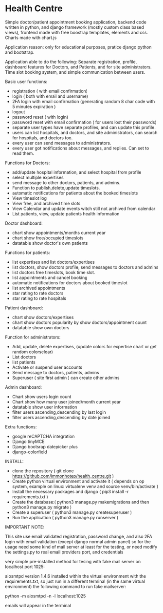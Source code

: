 # Health Centre

Simple doctor/patient appointment booking application, backend code written in python, and django framework (mostly custom class based views), frontend made with free boostrap templates, elements and css. Charts made with chart.js

Application reason: only for educational purposes, pratice django python and bootstrap. 

Application able to do the following:
Separate registration, profile, dashboard features for Doctors, and Patients, and for site administrators. Time slot booking system, and simple communication between users.

Basic user functions:

- registration ( with email confirmation)
- login ( both with email and username)
- 2FA login with email confirmation (generating random 8 char code with 5 minutes expiration )
- logout
- password reset ( with login)
- password reset with email confirmation ( for users lost their passwords)
- separate user types have separate profiles, and can update this profile.
- users can list hospitals, and doctors, and site administrators, can search for hospitals, and doctors too.
- every user can send messages to administrators.
- every user got notifications about messages, and replies. Can set to read them.


Functions for Doctors:

- add/update hospital information, and select hospital from profile
- select multiple expertises
- send message to other doctors, patients, and admins.
- Function to publish,delete,update timeslots.
- automatic notifications for patients about the booked timeslots
- View timeslot log
- View free, and archived time slots
- View Calendar and update events witch still not archived from calendar
- List patients, view, update patients health information

Doctor dashboard:
- chart show appointments/months current year 
- chart show free/occupied timeslots
- datatable show doctor's own patients



Functions for patients:

- list expertises and list doctors/expertises
- list doctors, show doctors profile, send messages to doctors and admins
- list doctors free timeslots, book time slot.
- list appointments  and cancel booking
- automatic notifications for doctors about booked timeslot
- list archived appointments
- star rating to rate doctors
- star rating to rate hospitals

Patient dashboard:
- chart show doctors/expertises
- chart show doctors popularity by show doctors/appointment count
- datatable show own doctors

Function for administrators:

- Add, update, delete expertises, (update colors for expertise chart or get random colorsclear)
- List doctors
- list patients
- Activate or suspend user accounts
- Send message to doctors, patients, admins
- Superuser ( site first admin ) can create other admins

Admin dashboard:

- Chart show users login count
- Chart show how many user joined/month current year
- datatable show user information
- filter users ascending,descending by last login 
- filter users ascending,descending by date joined 


Extra functions:

- google reCAPTCHA integration
- Django tinyMCE 
- Django bootsrap datepicker plus
- django-colorfield


INSTALL:

- clone the repository ( git clone https://github.com/immonhotep/health_centre.git )
- Create python virtual environment and activate it ( depends on op system, example on linux: virtualenv venv  and source venv/bin/activate )
- Install the necessary packages and django  ( pip3 install -r requirements.txt )
- Create the database:( python3 manage.py makemigrations and then python3 manage.py migrate )
- Create a superuser ( python3 manage.py createsuperuser )
- Run the application ( python3 manage.py runserver )


IMPORTANT NOTE:

This site use email validated registration, password change, and also 2FA login with email validation (except django normal admin panel)
so for the usage need some kind of mail server at least for the testing, or need modify the settings.py to real email providers port, and credentials

very simple pre-installed method for tesing with fake mail server on localhost port 1025:

aiosmtpd version 1.4.6 installed within the virtual environment with the requirements.txt, so just run in a different terminal (in the same virtual environment) the following command to run fake mailserver:

python -m aiosmtpd -n -l localhost:1025

emails will appear in the terminal





